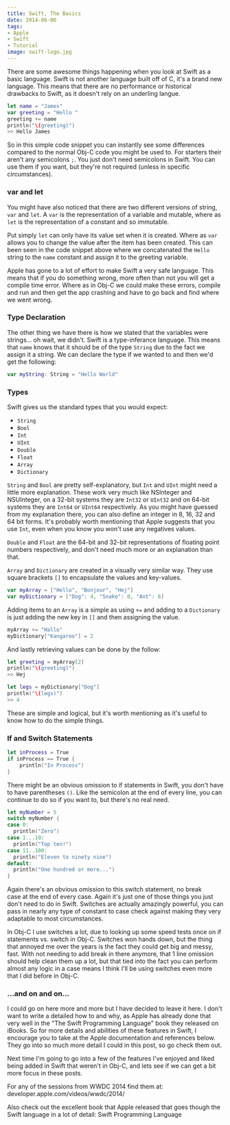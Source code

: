 ```yaml
---
title: Swift, The Basics
date: 2014-06-06
tags:
- Apple
- Swift
- Tutorial
image: swift-logo.jpg
---
```


There are some awesome things happening when you look at Swift as a basic language. Swift is not another language built off of C, it's a brand new language. This means that there are no performance or historical drawbacks to Swift, as it doesn't rely on an underling langue.

```swift
let name = "James"
var greeting = "Hello "
greeting += name
println("\(greeting)")
>> Hello James
```

So in this simple code snippet you can instantly see some differences compared to the normal Obj-C code you might be used to. For starters their aren't any semicolons `;`. You just don't need semicolons in Swift. You can use them if you want, but they're not required (unless in specific circumstances).

<!-- READMORE -->

### var and let

You might have also noticed that there are two different versions of string, `var` and `let`. A `var` is the representation of a variable and mutable, where as `let` is the representation of a constant and so immutable.

Put simply `let` can only have its value set when it is created. Where as `var` allows you to change the value after the item has been created. This can been seen in the code snippet above where we concatenated the `Hello` string to the `name` constant and assign it to the greeting variable.

Apple has gone to a lot of effort to make Swift a very safe language. This means that if you do something wrong, more often than not you will get a compile time error. Where as in Obj-C we could make these errors, compile and run and then get the app crashing and have to go back and find where we went wrong.

### Type Declaration

The other thing we have there is how we stated that the variables were strings... oh wait, we didn't. Swift is a type-inferance language. This means that `name` knows that it should be of the type `String` due to the fact we assign it a string. We can declare the type if we wanted to and then we'd get the following:

```swift
var myString: String = "Hello World"
```

### Types

Swift gives us the standard types that you would expect:

- `String`
- `Bool`
- `Int`
- `UInt`
- `Double`
- `Float`
- `Array`
- `Dictionary`

`String` and `Bool` are pretty self-explanatory, but `Int` and `UInt` might need a little more explanation. These work very much like NSInteger and NSUInteger, on a 32-bit systems they are `Int32` or `UInt32` and on 64-bit systems they are `Int64` or `UInt64` respectively. As you might have guessed from my explanation there, you can also define an integer in 8, 16, 32 and 64 bit forms. It's probably worth mentioning that Apple suggests that you use `Int`, even when you know you won't use any negatives values.

`Double` and `Float` are the 64-bit and 32-bit representations of floating point numbers respectively, and don't need much more or an explanation than that.

`Array` and `Dictionary` are created in a visually very similar way. They use square brackets `[]` to encapsulate the values and key-values.

```swift
var myArray = ["Hello", "Bonjour", "Hej"]
var myDictionary = ["Dog": 4, "Snake": 0, "Ant": 6]
```

Adding items to an `Array` is a simple as using `+=` and adding to a `Dictionary` is just adding the new key in `[]` and then assigning the value.

```swift
myArray += "Hallo"
myDictionary["Kangaroo"] = 2
```

And lastly retrieving values can be done by the follow:

```swift
let greeting = myArray[2]
println("\(greeting)")
>> Hej

let legs = myDictionary["Dog"]
println("\(legs)")
>> 4
```

These are simple and logical, but it's worth mentioning as it's useful to know how to do the simple things.

### If and Switch Statements

```swift
let inProcess = True
if inProcess == True {
	println("In Process")
}
```

There might be an obvious omission to if statements in Swift, you don't have to have parentheses `()`. Like the semicolon at the end of every line, you can continue to do so if you want to, but there's no real need.

```swift
let myNumber = 5
switch myNumber {
case 0:
  println("Zero")
case 1...10:
  println("Top ten!")
case 11..100:
  println("Eleven to ninety nine")
default:
  println("One hundred or more...")
}
```

Again there's an obvious omission to this switch statement, no break case at the end of every case. Again it's just one of those things you just don't need to do in Swift. Switches are actually amazingly powerful, you can pass in nearly any type of constant to case check against making they very adaptable to most circumstances.

In Obj-C I use switches a lot, due to looking up some speed tests once on if statements vs. switch in Obj-C. Switches won hands down, but the thing that annoyed me over the years is the fact they could get big and messy, fast. With not needing to add break in there anymore, that 1 line omission should help clean them up a lot, but that tied into the fact you can perform almost any logic in a case means I think I'll be using switches even more that I did before in Obj-C.

### ...and on and on...

I could go on here more and more but I have decided to leave it here. I don't want to write a detailed how to and why, as Apple has already done that very well in the "The Swift Programming Language" book they released on iBooks. So for more details and abilities of these features in Swift, I encourage you to take at the Apple documentation and references below. They go into so much more detail I could in this post, so go check them out.

Next time I'm going to go into a few of the features I've enjoyed and liked being added in Swift that weren't in Obj-C, and lets see if we can get a bit more focus in these posts.

For any of the sessions from WWDC 2014 find them at: <a herf="https://developer.apple.com/videos/wwdc/2014/" target="_blank">developer.apple.com/videos/wwdc/2014/</a>

Also check out the excellent book that Apple released that goes though the Swift language in a lot of detail: <a herf="https://itunes.apple.com/se/book/swift-programming-language/id881256329?l=en&amp;mt=11" target="_blank">Swift Programming Language</a>
